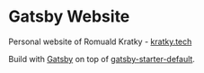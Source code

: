 # Gatsby Website

Personal website of Romuald Kratky - [kratky.tech](https://kratky.tech/)

Build with [Gatsby](https://www.gatsbyjs.com/) on top of [gatsby-starter-default](https://github.com/gatsbyjs/gatsby-starter-default).
